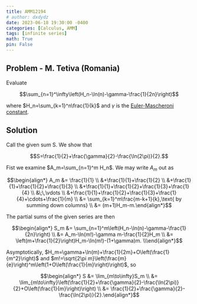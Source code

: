 ```yaml
---
title: AMM12194
# author: dxdydz
date: 2023-06-18 19:30:00 -0400
categories: [Calculus, AMM]
tags: [infinite series]
math: True
pin: False
---
```


## Problem - M. Tetiva (Romania)

Evaluate

$$\sum_{n=1}^\infty\left(H_n-\ln(n)-\gamma-\frac{1}{2n}\right)$$

where $H_n=\sum_{k=1}^n\frac{1}{k}$ and $\gamma$ is the [Euler-Mascheroni constant](https://en.wikipedia.org/wiki/Euler%27s_constant).

## Solution

Call the given sum S. We show that

$$S=\frac{1}{2}+\frac{\gamma}{2}-\frac{\ln(2\pi)}{2}.$$

Fist we examine $A_m=\sum_{n=1}^m H_n$. We may write $A_m$ out as

$$\begin{align*}    A_m &= \frac{1}{1} \\        &+\frac{1}{1}+\frac{1}{2} \\        &+\frac{1}{1}+\frac{1}{2}+\frac{1}{3} \\        &+\frac{1}{1}+\frac{1}{2}+\frac{1}{3}+\frac{1}{4} \\        &\;\,\vdots \\        &+\frac{1}{1}+\frac{1}{2}+\frac{1}{3}+\frac{1}{4}+\cdots+\frac{1}{m} \\        &= \sum_{k=1}^m\frac{m-k+1}{k},\text{ by summing down columns} \\        &= (m+1)H_m-m.\end{align*}$$

The partial sums of the given series are then

$$\begin{align*}    S_m &= \sum_{n=1}^m\left(H_n-\ln(n)-\gamma-\frac{1}{2n}\right) \\        &= A_m-\ln(m!)-\gamma m-\frac{1}{2}H_m \\        &= \left(m+\frac{1}{2}\right)H_m-\ln(m!)-(1+\gamma)m. \\\end{align*}$$

Asymptotically, $H_m=\gamma+\ln(m)+\frac{1}{2m}+O\left(\frac{1}{m^2}\right)$ and $m!=\sqrt{2\pi m}\left(\frac{m}{e}\right)^m\left(1+O\left(\frac{1}{m}\right)\right)$, so

$$\begin{align*}    S &= \lim_{m\to\infty}S_m \\      &= \lim_{m\to\infty}\left(\frac{1}{2}+\frac{\gamma}{2}-\frac{\ln(2\pi)}{2}+O\left(\frac{1}{m}\right)\right) \\      &= \frac{1}{2}+\frac{\gamma}{2}-\frac{\ln(2\pi)}{2}.\end{align*}$$